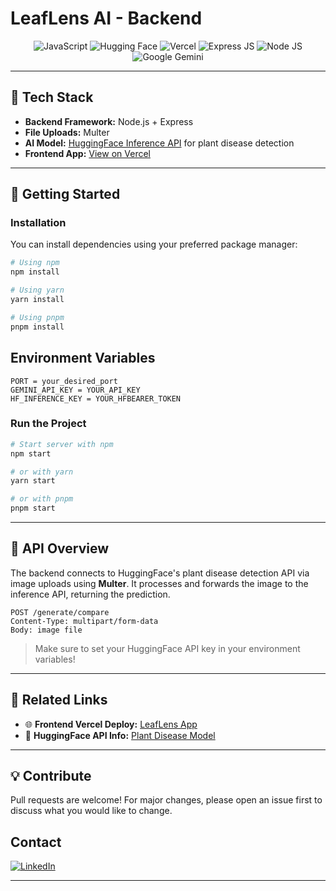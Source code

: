 # LeafLens AI - Backend

<div align="center">
 <img src="https://img.shields.io/badge/JavaScript-F7DF1E?style=for-the-badge&logo=javascript&logoColor=black" alt="JavaScript" />
<img src = "https://img.shields.io/badge/-HuggingFace-FDEE21?style=for-the-badge&logo=HuggingFace&logoColor=black" alt = "Hugging Face"/>
<img src = "https://img.shields.io/badge/Vercel-000000?style=for-the-badge&logo=vercel&logoColor=white" alt = "Vercel" />
<img src = "https://img.shields.io/badge/Express%20js-000000?style=for-the-badge&logo=express&logoColor=white" alt = "Express JS" />
<img src = "https://img.shields.io/badge/Node%20js-339933?style=for-the-badge&logo=nodedotjs&logoColor=white" alt = "Node JS" />
<img src = "https://img.shields.io/badge/Google%20Gemini-8E75B2?style=for-the-badge&logo=googlegemini&logoColor=white" alt = "Google Gemini" />
</div>




---

## 🧰 Tech Stack

- **Backend Framework:** Node.js + Express  
- **File Uploads:** Multer  
- **AI Model:** [HuggingFace Inference API](https://huggingface.co/Diginsa/Plant-Disease-Detection-Project) for plant disease detection  
- **Frontend App:** [View on Vercel](https://leaf-lens-ai.vercel.app/)  

---

## 🚀 Getting Started

###  Installation

You can install dependencies using your preferred package manager:

```bash
# Using npm
npm install

# Using yarn
yarn install

# Using pnpm
pnpm install
```
## Environment Variables
```env
PORT = your_desired_port  
GEMINI_API_KEY = YOUR_API_KEY
HF_INFERENCE_KEY = YOUR_HFBEARER_TOKEN
```

###  Run the Project

```bash
# Start server with npm
npm start

# or with yarn
yarn start

# or with pnpm
pnpm start
```

---

## 🧪 API Overview

The backend connects to HuggingFace's plant disease detection API via image uploads using **Multer**. It processes and forwards the image to the inference API, returning the prediction.

```http
POST /generate/compare
Content-Type: multipart/form-data
Body: image file
```

> Make sure to set your HuggingFace API key in your environment variables!

---

## 🔗 Related Links

- 🌐 **Frontend Vercel Deploy:** [LeafLens App](https://leaf-lens-ai.vercel.app/)  
- 🤖 **HuggingFace API Info:** [Plant Disease Model](https://huggingface.co/Diginsa/Plant-Disease-Detection-Project)

---

## 💡 Contribute

Pull requests are welcome! For major changes, please open an issue first to discuss what you would like to change.

## Contact
<div >
  <a href="https://www.linkedin.com/in/rishiraj2003/">
    <img src="https://img.shields.io/badge/LinkedIn-0077B5?style=for-the-badge&logo=linkedin&logoColor=white" alt="LinkedIn" />
  </a>
</div>

---


